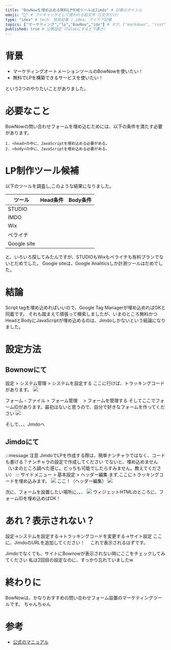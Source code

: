 ```yaml
---
title: "BowNowを埋め込める無料LP作成ツールはJimdo" # 記事のタイトル
emoji: "🐶" # アイキャッチとして使われる絵文字（1文字だけ）
type: "idea" # tech: 技術記事 / idea: アイデア記事
topics: ["マーケティング","lp","BowNow","ide"] # タグ。["markdown", "rust", "aws"]のように指定する
published: true # 公開設定（falseにすると下書き）
---
```

# 背景
- マーケティングオートメーションツールのBowNowを使いたい！
- 無料でLPを構築できるサービスを使いたい！

という2つのやりたいことがありました。

# 必要なこと
BowNowの問い合わせフォームを埋め込むためには、以下の条件を満たす必要があります。

```
1. <head>の中に、JavaScriptを埋め込める必要がある。
2. <body>の中に、JavaScriptを埋め込める必要がある。
```

# LP制作ツール候補
以下のツールを調査し,このような結果になりました。

| ツール | Head条件 | Body条件 |
| ---- | ---- | ---- |
| STUDIO 
| IMDO
| Wix
| ペライチ
| Google site

と、いろいろ探してみたんですが、STUDIOもWixもペライチも有料プランでないとだめでした。
Google siteは、Google Analiticsしか計測ツールはだめでした。

# 結論
Script tagを埋め込めればいいので、Google Tag Managerが埋め込めればOKと同義です。
それも踏まえて頑張って検索しましたが、いまのところ無料かつHeadとBodyにJavaScriptが埋め込めるのは、Jimdoしかないという結論になりました。


# 設定方法

## Bownowにて
設定 > システム管理 > システムを設定する
ここに行けば、トラッキングコードがあります。
![](https://storage.googleapis.com/zenn-user-upload/98f754f2426d-20220727.png)

フォーム・ファイル > フォーム管理　 > フォームを管理する
そしてここでフォームIDがあります。最初はないと思うので、自分で好きなフォームを作ってください
![](https://storage.googleapis.com/zenn-user-upload/cbf21b2ea017-20220727.png)

そして、、、Jimdoへ
## Jimdoにて
:::message
注意
JimdoでLPを作成する際は、簡単ナンチャラではなく、コードも書ける？ナンチャラの設定で作成してください
でないと、埋め込めません（いまのところ調べた感じ。どっちも可能でしたらすみません。教えてください）
:::
サイドメニュー > 基本設定 > ヘッダー編集
まず,ここにトラッキングコードを埋め込みます。
![](https://storage.googleapis.com/zenn-user-upload/963dc005a7f2-20220727.png)
ここ！（ヘッダー編集）
![](https://storage.googleapis.com/zenn-user-upload/6bcb573cfdd8-20220727.png)


次に、フォームを設置したい場所に、、、
![](https://storage.googleapis.com/zenn-user-upload/5c27e819869d-20220727.png)
ウィジェットHTMLのところに、フォームIDを埋め込めばOK！

# あれ？表示されない？

設定→システムを設定する→トラッキングコードを変更する→サイト設定
ここに、JimdoのURLを追加してください！　
これで表示されるはずです。

Jimdoでなくても、サイトにBownowが表示されない時にここをチェックしてみてください
私は2回目の設定なのに、すっかり忘れていましたw

# 終わりに
BowNowは、かなりおすすめの問い合わせフォーム設置のマーケティングツールです。
ちゃんちゃん

# 参考
- [公式のマニュアル](https://manual.bow-now.jp/)

